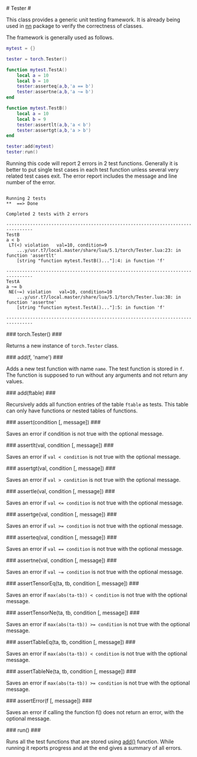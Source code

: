 <a name="torch.Tester.dok"/>
# Tester #

This class provides a generic unit testing framework. It is already 
being used in [nn](..:nn:index) package to verify the correctness of classes.

The framework is generally used as follows.

```lua
mytest = {}

tester = torch.Tester()

function mytest.TestA()
	local a = 10
	local b = 10
	tester:asserteq(a,b,'a == b')
	tester:assertne(a,b,'a ~= b')
end

function mytest.TestB()
	local a = 10
	local b = 9
	tester:assertlt(a,b,'a < b')
	tester:assertgt(a,b,'a > b')
end

tester:add(mytest)
tester:run()

```

Running this code will report 2 errors in 2 test functions. Generally it is 
better to put single test cases in each test function unless several very related
test cases exit. The error report includes the message and line number of the error.

```

Running 2 tests
**  ==> Done 

Completed 2 tests with 2 errors

--------------------------------------------------------------------------------
TestB
a < b
 LT(<) violation   val=10, condition=9
	...y/usr.t7/local.master/share/lua/5.1/torch/Tester.lua:23: in function 'assertlt'
	[string "function mytest.TestB()..."]:4: in function 'f'

--------------------------------------------------------------------------------
TestA
a ~= b
 NE(~=) violation   val=10, condition=10
	...y/usr.t7/local.master/share/lua/5.1/torch/Tester.lua:38: in function 'assertne'
	[string "function mytest.TestA()..."]:5: in function 'f'

--------------------------------------------------------------------------------

```


<a name="torch.Tester"/>
### torch.Tester() ###

Returns a new instance of `torch.Tester` class.

<a name="torch.Tester.add"/>
### add(f, 'name') ###

Adds a new test function with name `name`. The test function is stored in `f`.
The function is supposed to run without any arguments and not return any values.

<a name="torch.Tester.add"/>
### add(ftable) ###

Recursively adds all function entries of the table `ftable` as tests. This table 
can only have functions or nested tables of functions.

<a name="torch.Tester.assert"/>
### assert(condition [, message]) ###

Saves an error if condition is not true with the optional message.

<a name="torch.Tester.assertlt"/>
### assertlt(val, condition [, message]) ###

Saves an error if `val < condition` is not true with the optional message.

<a name="torch.Tester.assertgt"/>
### assertgt(val, condition [, message]) ###

Saves an error if `val > condition` is not true with the optional message.

<a name="torch.Tester.assertle"/>
### assertle(val, condition [, message]) ###

Saves an error if `val <= condition` is not true with the optional message.

<a name="torch.Tester.assertge"/>
### assertge(val, condition [, message]) ###

Saves an error if `val >= condition` is not true with the optional message.

<a name="torch.Tester.asserteq"/>
### asserteq(val, condition [, message]) ###

Saves an error if `val == condition` is not true with the optional message.

<a name="torch.Tester.assertne"/>
### assertne(val, condition [, message]) ###

Saves an error if `val ~= condition` is not true with the optional message.

<a name="torch.Tester.assertTensorEq"/>
### assertTensorEq(ta, tb, condition [, message]) ###

Saves an error if `max(abs(ta-tb)) < condition` is not true with the optional message.

<a name="torch.Tester.assertTensorNe"/>
### assertTensorNe(ta, tb, condition [, message]) ###

Saves an error if `max(abs(ta-tb)) >= condition` is not true with the optional message.

<a name="torch.Tester.assertTableEq"/>
### assertTableEq(ta, tb, condition [, message]) ###

Saves an error if `max(abs(ta-tb)) < condition` is not true with the optional message.

<a name="torch.Tester.assertTableNe"/>
### assertTableNe(ta, tb, condition [, message]) ###

Saves an error if `max(abs(ta-tb)) >= condition` is not true with the optional message.

<a name="torch.Tester.assertError"/>
### assertError(f [, message]) ###

Saves an error if calling the function f() does not return an error, with the optional message.

<a name="torch.Tester.run"/>
### run() ###

Runs all the test functions that are stored using [add()](#torch.Tester.add) function. 
While running it reports progress and at the end gives a summary of all errors.







